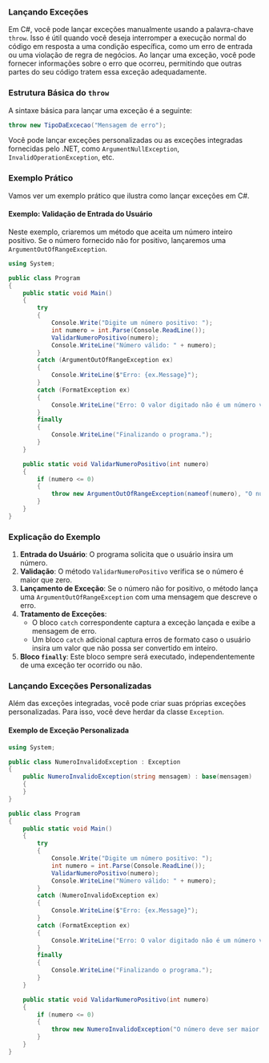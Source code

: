 ### Lançando Exceções

Em C#, você pode lançar exceções manualmente usando a palavra-chave `throw`. Isso é útil quando você deseja interromper a execução normal do código em resposta a uma condição específica, como um erro de entrada ou uma violação de regra de negócios. Ao lançar uma exceção, você pode fornecer informações sobre o erro que ocorreu, permitindo que outras partes do seu código tratem essa exceção adequadamente.

### Estrutura Básica do `throw`

A sintaxe básica para lançar uma exceção é a seguinte:

```csharp
throw new TipoDaExcecao("Mensagem de erro");
```

Você pode lançar exceções personalizadas ou as exceções integradas fornecidas pelo .NET, como `ArgumentNullException`, `InvalidOperationException`, etc.

### Exemplo Prático

Vamos ver um exemplo prático que ilustra como lançar exceções em C#.

#### Exemplo: Validação de Entrada do Usuário

Neste exemplo, criaremos um método que aceita um número inteiro positivo. Se o número fornecido não for positivo, lançaremos uma `ArgumentOutOfRangeException`.

```csharp
using System;

public class Program
{
    public static void Main()
    {
        try
        {
            Console.Write("Digite um número positivo: ");
            int numero = int.Parse(Console.ReadLine());
            ValidarNumeroPositivo(numero);
            Console.WriteLine("Número válido: " + numero);
        }
        catch (ArgumentOutOfRangeException ex)
        {
            Console.WriteLine($"Erro: {ex.Message}");
        }
        catch (FormatException ex)
        {
            Console.WriteLine("Erro: O valor digitado não é um número válido.");
        }
        finally
        {
            Console.WriteLine("Finalizando o programa.");
        }
    }

    public static void ValidarNumeroPositivo(int numero)
    {
        if (numero <= 0)
        {
            throw new ArgumentOutOfRangeException(nameof(numero), "O número deve ser maior que zero.");
        }
    }
}
```

### Explicação do Exemplo

1. **Entrada do Usuário**: O programa solicita que o usuário insira um número.
2. **Validação**: O método `ValidarNumeroPositivo` verifica se o número é maior que zero.
3. **Lançamento de Exceção**: Se o número não for positivo, o método lança uma `ArgumentOutOfRangeException` com uma mensagem que descreve o erro.
4. **Tratamento de Exceções**:
   - O bloco `catch` correspondente captura a exceção lançada e exibe a mensagem de erro.
   - Um bloco `catch` adicional captura erros de formato caso o usuário insira um valor que não possa ser convertido em inteiro.
5. **Bloco `finally`**: Este bloco sempre será executado, independentemente de uma exceção ter ocorrido ou não.

### Lançando Exceções Personalizadas

Além das exceções integradas, você pode criar suas próprias exceções personalizadas. Para isso, você deve herdar da classe `Exception`.

#### Exemplo de Exceção Personalizada

```csharp
using System;

public class NumeroInvalidoException : Exception
{
    public NumeroInvalidoException(string mensagem) : base(mensagem)
    {
    }
}

public class Program
{
    public static void Main()
    {
        try
        {
            Console.Write("Digite um número positivo: ");
            int numero = int.Parse(Console.ReadLine());
            ValidarNumeroPositivo(numero);
            Console.WriteLine("Número válido: " + numero);
        }
        catch (NumeroInvalidoException ex)
        {
            Console.WriteLine($"Erro: {ex.Message}");
        }
        catch (FormatException ex)
        {
            Console.WriteLine("Erro: O valor digitado não é um número válido.");
        }
        finally
        {
            Console.WriteLine("Finalizando o programa.");
        }
    }

    public static void ValidarNumeroPositivo(int numero)
    {
        if (numero <= 0)
        {
            throw new NumeroInvalidoException("O número deve ser maior que zero.");
        }
    }
}
```

